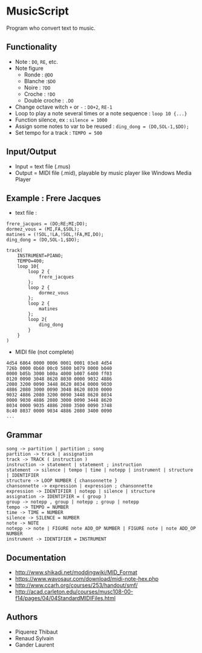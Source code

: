 # MusicScript

Program who convert text to music.

## Functionality
- Note : `DO`, `RE`, etc.
- Note figure 
    - Ronde : `@DO`
    - Blanche :`$DO`
    - Noire : `?DO`
    - Croche : `!DO`
    - Double croche : `.DO`
- Change octave witch `+` or `-` : `DO+2`, `RE-1`
- Loop to play a note several times or a note sequence : `loop 10 {...}`
- Function silence, ex : `silence = 1000`
- Assign some notes to var to be reused : `ding_dong = (DO,SOL-1,$DO);`
- Set tempo for a track : `TEMPO = 500`

## Input/Output
- Input = text file (.mus)
- Output = MIDI file (.mid), playable by music player like Windows Media Player

## Example : Frere Jacques
- text file :

```
frere_jacques = (DO;RE;MI;DO);
dormez_vous = (MI,FA,$SOL);
matines = (!SOL,!LA,!SOL,!FA,MI,DO);
ding_dong = (DO,SOL-1,$DO);

track(
    INSTRUMENT=PIANO;
    TEMPO=400;
    loop 10{
        loop 2 {
            frere_jacques
        };
        loop 2 {
            dormez_vous
        };
        loop 2 {
            matines
        };
        loop 2{
            ding_dong
        }
    }
)
```

- MIDI file (not complete)

```
4d54 6864 0000 0006 0001 0001 03e8 4d54
726b 0000 0b60 00c0 5800 b079 0000 b040
0000 b05b 3000 b00a 4000 b007 6400 ff03
0120 0090 3048 8620 8030 0000 9032 4886
2080 3200 0090 3448 8620 8034 0000 9030
4886 2080 3000 0090 3048 8620 8030 0000
9032 4886 2080 3200 0090 3448 8620 8034
0000 9030 4886 2080 3000 0090 3448 8620
8034 0000 9035 4886 2080 3500 0090 3748
8c40 8037 0000 9034 4886 2080 3400 0090
...
```


## Grammar

```
song -> partition | partition ; song
partition -> track | assignation
track -> TRACK ( instruction )
instruction -> statement | statement ; instruction
statement -> silence | tempo | time | notepp | instrument | structure | IDENTIFIER
structure -> LOOP NUMBER { chansonnette }
chansonnette -> expression | expression ; chansonnette
expression -> IDENTIFIER | notepp | silence | structure
assignation -> IDENTIFIER = ( group )
group -> notepp , group | notepp ; group | notepp
tempo -> TEMPO = NUMBER
time -> TIME = NUMBER
silence -> SILENCE = NUMBER
note -> NOTE
notepp -> note | FIGURE note ADD_OP NUMBER | FIGURE note | note ADD_OP NUMBER
instrument -> IDENTIFIER = INSTRUMENT
```

## Documentation

- http://www.shikadi.net/moddingwiki/MID_Format
- https://www.wavosaur.com/download/midi-note-hex.php
- http://www.ccarh.org/courses/253/handout/smf/
- http://acad.carleton.edu/courses/musc108-00-f14/pages/04/04StandardMIDIFiles.html


## Authors
- Piquerez Thibaut
- Renaud Sylvain
- Gander Laurent

